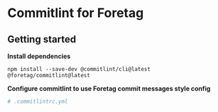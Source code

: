 # Commitlint for Foretag

## Getting started

**Install dependencies**

```
npm install --save-dev @commitlint/cli@latest @foretag/commitlint@latest
```

**Configure commitlint to use Foretag commit messages style config**
```yaml
# .commitlintrc.yml
```